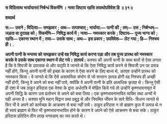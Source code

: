 **स विदित्वाथ भार्यायास्तं निर्बन्धं विकर्मणि ।** **नत्वा दिष्टाय रहसि तयाथोपविवेश हि ॥ ३१॥** 

**शब्दार्थ** 

**स:—** **उसने** **; विदित्वा—** **समझकर** **; अथ—** **तत्पश्चात्** **; भार्याया:—** **पत्नी की** **; तम्—** **उस** **; निर्बन्धम्—** **जड़ता या दुराग्रह को** **;** **विकर्मणि—** **निषिद्ध कार्य में** **; नत्वा—** **नमस्कार करके** **; दिष्टाय—** **पूज्य भाग्य को** **; रहसि—** **एकान्त स्थान में** **; तया—** **उसके साथ** **;** **अथ—** **इस प्रकार** **; उपविवेश—** **लेट गया** **; हि—** **निश्चय ही।** **.** 

**अपनी पत्नी के मन्तव्य को समझकर उन्हें वह निषिद्ध कार्य करना पड़ा और तब पूज्य** **प्रारब्ध को नमस्कार करके वे उसके साथ एकान्त स्थान में लेट गये।** **तात्पर्य :** कश्यप की अपनी पत्नी के साथ बातों से ऐसा लगता है कि वे शिवजी के उपासक थे और यद्यपि वे जानते थे कि ऐसा निषिद्ध कार्य करने से शिवजी उन पर प्रसन्न नहीं होंगे, किन्तु अपनी पत्नी की इच्छा के कारण वे ऐसा करने के लिए बाध्य थे, अतएव उन्होंने प्रारब्ध को नमस्कार किया। वे जानते थे कि ऐसे असामयिक संभोग से जो सन्तान उत्पन्न होगी वह निश्चय ही अच्छी नहीं होगी, किन्तु वे अपने को बचा नहीं पाये, क्योंकि वे अपनी पत्नी के प्रति अत्यधिक कृतज्ञ थे। किन्तु ऐसी ही दशा में जब ठाकुर हरिदास एक वेश्या के द्वारा अर्धरात्रि में मोहित किये गये तो उन्होंने कृष्णभावनामृत में अपनी सिद्धि के कारण उस प्रलोभन से अपने को बचा लिया। एक कृष्णभावनाभावित व्यक्ति तथा अन्यों में यही अन्तर है। कश्यप मुनि महान् विद्वान तथा प्रबुद्ध थे और नियमित जीवन के सारे विधि- विधान जानते थे फिर भी वे अपने को कामेच्छा के आक्रमण से बचा नहीं पाये। ठाकुर हरिदास न तो ब्राह्मण कुल में उत्पन्न थे न ही स्वयं ब्राह्मण थे फिर भी कृष्णभावनाभावित होने के कारण वे अपने को ऐसे आक्रमण से बचा सके। ठाकुर हरिदास प्रतिदिन तीन लाख भगवन्नाम् का जप करते थे।  